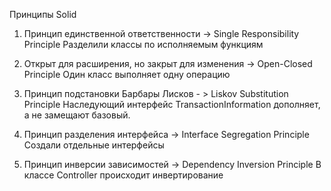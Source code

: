Принципы Solid

1. Принцип единственной ответственности -> Single Responsibility Principle
   Разделили классы по исполняемым функциям

2. Открыт для расширения, но закрыт для изменения -> Open-Closed Principle
   Один класс выполняет одну операцию

3. Принцип подстановки Барбары Лисков - > Liskov Substitution Principle
   Наследующий интерфейс TransactionInformation дополняет, а не замещают базовый.

4. Принцип разделения интерфейса -> Interface Segregation Principle
  Создали отдельные интерфейсы

5. Принцип инверсии зависимостей -> Dependency Inversion Principle
   В классе Controller происходит инвертирование
